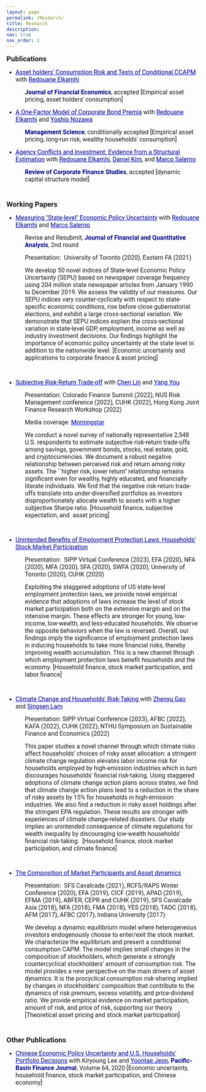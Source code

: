 ```yaml
---
layout: page
permalink: /Research/
title: Research
description: 
nav: true
nav_order: 1
---
```


<p><span style="font-size:11pt"><span style="font-family:Calibri,sans-serif"><strong><span style="font-size:14.0pt"><span style="font-family:Roboto">Publications</span></span></strong></span></span></p>

<ul><li><span style="font-size:11pt"><span style="font-family:Calibri,sans-serif"><a href="https://papers.ssrn.com/sol3/papers.cfm?abstract_id=3349844" style="color:blue; text-decoration:underline" target="_blank"><span style="font-size:12.0pt"><span style="font-family:Roboto"><span style="color:navy">Asset holders&#39; Consumption Risk and Tests of Conditional CCAPM</span></span></span></a> <span style="font-size:12.0pt"><span style="font-family:Roboto">with&nbsp;<span style="color:navy"><a href="https://www.rotman.utoronto.ca/FacultyAndResearch/Faculty/FacultyBios/Elkamhi" style="color:blue; text-decoration:underline" target="_blank"><span style="color:navy">Redouane Elkamhi</span></a></span></span></span></span></span></li>
</ul>

<p style="margin-left:48px"><span style="font-size:11pt"><span style="font-family:Calibri,sans-serif"><strong><span style="font-size:12.0pt"><span style="font-family:Roboto">J<span style="color:navy">ournal of Financial Economics</span></span></span></strong><span style="font-size:12.0pt"><span style="font-family:Roboto">, accepted&nbsp;[Empirical asset pricing,&nbsp;asset holders&#39;&nbsp;consumption]</span></span></span></span></p>

<ul>
	<li><span style="font-size:11pt"><span style="font-family:Calibri,sans-serif"><a href="https://papers.ssrn.com/sol3/papers.cfm?abstract_id=3669068" style="color:blue; text-decoration:underline" target="_blank"><span style="font-size:12.0pt"><span style="font-family:Roboto"><span style="color:navy">A One-Factor Model of Corporate Bond Premia</span></span></span></a><span style="font-size:12.0pt"><span style="font-family:Roboto"> with&nbsp;<span style="color:navy"><a href="https://www.rotman.utoronto.ca/FacultyAndResearch/Faculty/FacultyBios/Elkamhi" style="color:blue; text-decoration:underline" target="_blank"><span style="color:navy">Redouane Elkamhi</span></a></span> and&nbsp;</span></span><a href="https://yoshionozawa.github.io/" style="color:blue; text-decoration:underline" target="_blank"><span style="font-size:12.0pt"><span style="font-family:Roboto"><span style="color:navy">Yoshio Nozawa</span></span></span></a></span></span></li>
</ul>

<p style="margin-left:48px"><span style="font-size:11pt"><span style="font-family:Calibri,sans-serif"><strong><span style="font-size:12.0pt"><span style="font-family:Roboto"><span style="color:navy">Management Science</span></span></span></strong><span style="font-size:12.0pt"><span style="font-family:Roboto">, conditionally accepted&nbsp;[Empirical asset pricing, long-run risk, wealthy households&#39; consumption]</span></span></span></span></p>

<ul>
	<li><span style="font-size:11pt"><span style="font-family:Calibri,sans-serif"><a href="https://academic.oup.com/rcfs/advance-article-abstract/doi/10.1093/rcfs/cfac019/6576649" style="color:blue; text-decoration:underline" target="_blank"><span style="font-size:12.0pt"><span style="font-family:Roboto"><span style="color:navy">Agency Conflicts and Investment: Evidence from a Structural Estimation</span></span></span></a><span style="font-size:12.0pt"><span style="font-family:Roboto"> with&nbsp;<span style="color:navy"><a href="https://www.rotman.utoronto.ca/FacultyAndResearch/Faculty/FacultyBios/Elkamhi" style="color:blue; text-decoration:underline" target="_blank"><span style="color:navy">Redouane Elkamhi</span></a></span>,&nbsp;</span></span><a href="https://sites.google.com/view/danielsangkim/home" style="color:blue; text-decoration:underline" target="_blank"><span style="font-size:12.0pt"><span style="font-family:Roboto"><span style="color:navy">Daniel Kim</span></span></span></a><span style="font-size:12.0pt"><span style="font-family:Roboto">, and&nbsp;</span></span><a href="https://sites.google.com/view/marco-salerno" style="color:blue; text-decoration:underline" target="_blank"><span style="font-size:12.0pt"><span style="font-family:Roboto"><span style="color:navy">Marco Salerno</span></span></span></a></span></span></li>
</ul>

<p style="margin-left:48px"><span style="font-size:11pt"><span style="font-family:Calibri,sans-serif"><strong><span style="font-size:12.0pt"><span style="font-family:Roboto"><span style="color:navy">Review of Corporate Finance Studies</span></span></span></strong><span style="font-size:12.0pt"><span style="font-family:Roboto">,&nbsp;accepted&nbsp;[dynamic capital structure model]</span></span></span></span></p>

<p>&nbsp;</p>

<p><span style="font-size:11pt"><span style="font-family:Calibri,sans-serif"><strong><span style="font-size:14.0pt"><span style="font-family:Roboto">Working Papers</span></span></strong></span></span></p>

<ul>
	<li><span style="font-size:11pt"><span style="font-family:Calibri,sans-serif"><a href="https://papers.ssrn.com/sol3/papers.cfm?abstract_id=3695365" style="color:blue; text-decoration:underline" target="_blank"><span style="font-size:12.0pt"><span style="font-family:Roboto"><span style="color:navy">Measuring &quot;State-level&quot; Economic Policy Uncertainty</span></span></span></a><span style="font-size:12.0pt"><span style="font-family:Roboto"> with&nbsp;<span style="color:navy"><a href="https://www.rotman.utoronto.ca/FacultyAndResearch/Faculty/FacultyBios/Elkamhi" style="color:blue; text-decoration:underline" target="_blank"><span style="color:navy">Redouane Elkamhi</span></a></span> and&nbsp;</span></span><a href="https://sites.google.com/view/marco-salerno" style="color:blue; text-decoration:underline" target="_blank"><span style="font-size:12.0pt"><span style="font-family:Roboto"><span style="color:navy">Marco Salerno</span></span></span></a></span></span></li>
</ul>

<p style="margin-left:48px"><span style="font-size:11pt"><span style="font-family:Calibri,sans-serif"><span style="font-size:12.0pt"><span style="font-family:Roboto">Revise and Resubmit,&nbsp;<strong><span style="color:navy">Journal of Financial and Quantitative Analysis</span></strong>, 2nd round</span></span></span></span></p>

<p style="margin-left:48px"><span style="font-size:11pt"><span style="font-family:Calibri,sans-serif"><span style="font-size:12.0pt"><span style="font-family:Roboto">Presentation: &nbsp;University of Toronto (2020), Eastern FA (2021)</span></span></span></span></p>

<p style="margin-left:48px"><span style="font-size:11pt"><span style="font-family:Calibri,sans-serif"><span style="font-size:12.0pt"><span style="font-family:Roboto">We develop 50 novel indices of State-level Economic Policy Uncertainty (SEPU) based on newspaper coverage frequency using 204 million state newspaper articles from January 1990 to December 2019. We assess the validity of our measures. Our SEPU indices vary counter-cyclically with respect to state-specific economic conditions, rise before close gubernatorial elections, and exhibit a large cross-sectional variation. We demonstrate that SEPU indices explain the cross-sectional variation in state-level GDP, employment, income as well as industry investment decisions. Our findings highlight the importance of economic policy uncertainty at the state level in addition to the nationwide level. [Economic uncertainty and applications to corporate finance&nbsp;&amp;&nbsp;asset pricing]</span></span></span></span></p>

<p style="margin-left:48px">&nbsp;</p>

<ul>
	<li><span style="font-size:11pt"><span style="font-family:Calibri,sans-serif"><a href="http://ssrn.com/abstract=4096443" style="color:blue; text-decoration:underline" target="_blank"><span style="font-size:12.0pt"><span style="font-family:Roboto"><span style="color:navy">Subjective Risk-Return Trade-off</span></span></span></a><span style="font-size:12.0pt"><span style="font-family:Roboto"> with&nbsp;</span></span><a href="https://www.hkubs.hku.hk/people/chen-lin/" style="color:blue; text-decoration:underline" target="_blank"><span style="font-size:12.0pt"><span style="font-family:Roboto"><span style="color:navy">Chen Lin</span></span></span></a><span style="font-size:12.0pt"><span style="font-family:Roboto"> and&nbsp;</span></span><a href="https://yangyou1.weebly.com/" style="color:blue; text-decoration:underline" target="_blank"><span style="font-size:12.0pt"><span style="font-family:Roboto"><span style="color:navy">Yang You</span></span></span></a></span></span></li>
</ul>

<p style="margin-left:48px"><span style="font-size:11pt"><span style="font-family:Calibri,sans-serif"><span style="font-size:12.0pt"><span style="font-family:Roboto">Presentation:&nbsp;Colorado Finance Summit&nbsp;(2022),&nbsp;NUS Risk Management conference (2022), CUHK (2022), Hong Kong Joint Finance Research Workshop (2022)</span></span></span></span></p>

<p style="margin-left:48px"><span style="font-size:11pt"><span style="font-family:Calibri,sans-serif"><span style="font-size:12.0pt"><span style="font-family:Roboto">Media coverage:&nbsp;</span></span><a href="https://www.morningstar.com/news/marketwatch/20220730279/most-investors-still-dont-understand-the-relationship-between-risk-and-return-study-reveals" style="color:blue; text-decoration:underline" target="_blank"><span style="font-size:12.0pt"><span style="font-family:Roboto"><span style="color:navy">Morningstar</span></span></span></a></span></span></p>

<p style="margin-left:48px"><span style="font-size:11pt"><span style="font-family:Calibri,sans-serif"><span style="font-size:12.0pt"><span style="font-family:Roboto">We conduct a novel survey of nationally representative 2,548 U.S. respondents to estimate subjective risk-return trade-offs among savings, government bonds, stocks, real estate, gold, and cryptocurrencies. We document a robust negative relationship between perceived risk and return among risky assets. The ``higher risk, lower return&#39;&#39; relationship remains significant even for wealthy, highly educated, and financially-literate individuals. We find that the negative risk-return trade-offs translate into under-diversified portfolios as investors disproportionately allocate wealth to assets with a higher subjective Sharpe ratio.&nbsp;[Household finance, subjective expectation, and &nbsp;asset pricing]</span></span></span></span></p>

<p style="margin-left:48px">&nbsp;</p>

<ul>
	<li><span style="font-size:11pt"><span style="color:navy"><span style="font-family:Calibri,sans-serif"><a href="https://papers.ssrn.com/sol3/papers.cfm?abstract_id=4163869" style="color:blue; text-decoration:underline" target="_blank"><span style="font-size:12.0pt"><span style="font-family:Roboto"><span style="color:navy">Unintended Benefits of Employment Protection Laws: Households&#39; Stock Market Participation</span></span></span></a></span></span></span></li>
</ul>

<p style="margin-left:48px"><span style="font-size:11pt"><span style="font-family:Calibri,sans-serif"><span style="font-size:12.0pt"><span style="font-family:Roboto">Presentation: &nbsp;SIPP Virtual Conference (2023),&nbsp;EFA (2020), NFA (2020), MFA (2020), SFA (2020), SWFA (2020), University of Toronto (2020), CUHK (2020)</span></span></span></span></p>

<p style="margin-left:48px"><span style="font-size:11pt"><span style="font-family:Calibri,sans-serif"><span style="font-size:12.0pt"><span style="font-family:Roboto">Exploiting the staggered adoptions of US state-level employment protection laws, we provide novel empirical evidence that adoptions of laws increase the level of stock market participation both on the extensive margin and on the intensive margin. These effects are stronger for young, low-income, low-wealth, and less-educated households. We observe the opposite behaviors when the law is reversed. Overall, our findings imply the significance of employment protection laws in inducing households to take more financial risks, thereby improving wealth accumulation. This is a new channel through which employment protection laws benefit households and the economy.&nbsp;[Household finance, stock market participation, and labor finance]</span></span></span></span></p>

<p style="margin-left:48px">&nbsp;</p>

<ul>
	<li><span style="font-size:11pt"><span style="font-family:Calibri,sans-serif"><a href="https://papers.ssrn.com/sol3/papers.cfm?abstract_id=4056360" style="color:blue; text-decoration:underline" target="_blank"><span style="font-size:12.0pt"><span style="font-family:Roboto"><span style="color:navy">Climate Change and Households&#39; Risk-Taking</span></span></span>&nbsp;</a><span style="font-size:12.0pt"><span style="font-family:Roboto">with&nbsp;</span></span><a href="https://www.bschool.cuhk.edu.hk/staff/gao-zhenyu/" style="color:blue; text-decoration:underline" target="_blank"><span style="font-size:12.0pt"><span style="font-family:Roboto"><span style="color:navy">Zhenyu Gao</span></span></span></a><span style="font-size:12.0pt"><span style="font-family:Roboto"> and&nbsp;<span style="color:navy"><a href="https://grad.bschool.cuhk.edu.hk/students/lam-sing-sen/" style="color:blue; text-decoration:underline" target="_blank"><span style="color:navy">Singsen Lam</span></a></span></span></span></span></span></li>
</ul>

<p style="margin-left:48px"><span style="font-size:11pt"><span style="font-family:Calibri,sans-serif"><span style="font-size:12.0pt"><span style="font-family:Roboto">Presentation: SIPP Virtual Conference (2023), AFBC (2022), KAFA (2022),&nbsp;CUHK (2022), NTHU Symposium on Sustainable Finance and Economics (2022)</span></span></span></span></p>

<p style="margin-left:48px"><span style="font-size:11pt"><span style="font-family:Calibri,sans-serif"><span style="font-size:12.0pt"><span style="font-family:Roboto">This paper studies a novel channel through which climate risks affect households&rsquo; choices of risky asset allocation: a stringent climate change regulation elevates labor income risk for households employed by high-emission industries which in turn discourages households&#39; financial risk-taking. Using staggered adoptions of climate change action plans across states, we find that climate change action plans lead to a reduction in the share of risky assets by 15% for households in high-emission industries. We also find a reduction in risky asset holdings after the stringent EPA regulation. These results are stronger with experiences of climate change-related disasters. Our study implies an unintended consequence of climate regulations for wealth inequality by discouraging low-wealth households&#39; financial risk-taking.&nbsp; [Household finance, stock market participation, and&nbsp;climate finance]</span></span></span></span></p>

<p style="margin-left:48px">&nbsp;</p>

<ul>
	<li><span style="font-size:11pt"><span style="font-family:Calibri,sans-serif"><a href="https://papers.ssrn.com/sol3/papers.cfm?abstract_id=3349840" style="color:blue; text-decoration:underline" target="_blank"><span style="font-size:12.0pt"><span style="font-family:Roboto"><span style="color:navy">The Composition of Market Participants and Asset dynamics</span></span></span></a>&nbsp;</span></span></li>
</ul>

<p style="margin-left:48px"><span style="font-size:11pt"><span style="font-family:Calibri,sans-serif"><span style="font-size:12.0pt"><span style="font-family:Roboto">Presentation: &nbsp;SFS Cavalcade (2021), RCFS/RAPS Winter Conference (2020), EFA (2019), CICF (2019), APAD (2019), EFMA (2019), ABFER, CEPR and CUHK (2019), SFS Cavalcade Asia (2018), NFA (2018), FMA (2018), YES (2018), TADC (2018), AFM (2017), AFBC (2017), Indiana University (2017)&nbsp;</span></span></span></span></p>

<p style="margin-left:48px"><span style="font-size:11pt"><span style="font-family:Calibri,sans-serif"><span style="font-size:12.0pt"><span style="font-family:Roboto">We develop a dynamic equilibrium model where heterogeneous investors endogenously choose to enter/exit the stock market. We characterize the equilibrium and present a conditional consumption&nbsp;CAPM. The model implies small changes in the composition of stockholders, which generate a strongly countercyclical stockholders&rsquo; amount of consumption risk. The model provides a new perspective on the main drivers of asset dynamics. It is the procyclical consumption risk-sharing implied by changes in stockholders&#39; composition that contribute to the dynamics of risk premium, excess volatility, and price-dividend ratio. We provide empirical evidence on market participation, amount of risk, and price of risk, supporting our theory. [Theoretical asset pricing and stock market participation]</span></span></span></span></p>

<p style="margin-left:48px">&nbsp;</p>

<p><span style="font-size:11pt"><span style="font-family:Calibri,sans-serif"><strong><span style="font-size:14.0pt"><span style="font-family:Roboto">Other Publications</span></span></strong></span></span></p>

<ul>
	<li><span style="font-size:11pt"><span style="font-family:Calibri,sans-serif"><a href="https://www.sciencedirect.com/science/article/pii/S0927538X20304510" style="color:blue; text-decoration:underline" target="_blank"><span style="font-size:12.0pt"><span style="font-family:Roboto"><span style="color:navy">Chinese Economic Policy Uncertainty and U.S. Households&#39; Portfolio Decisions</span></span></span></a><span style="font-size:12.0pt"><span style="font-family:Roboto"> with Kiryoung Lee&nbsp;and&nbsp;</span></span><a href="https://www.degroote.mcmaster.ca/profiles/jeony5/" style="color:blue; text-decoration:underline" target="_blank"><span style="font-size:12.0pt"><span style="font-family:Roboto"><span style="color:navy">Yoontae Jeon</span></span></span></a><span style="font-size:12.0pt"><span style="font-family:Roboto">, <strong><span style="color:navy">Pacific-Basin Finance Journal</span></strong>, Volume 64, 2020&nbsp;[Economic uncertainty, household finance, stock market participation, and Chinese economy]</span></span></span></span></li>
</ul>




